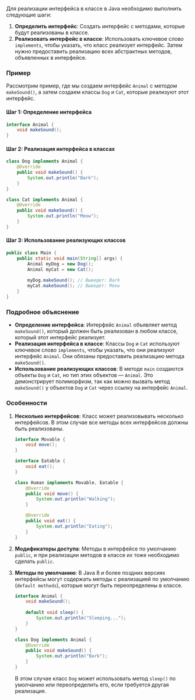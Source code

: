 Для реализации интерфейса в классе в Java необходимо выполнить следующие шаги:

1. **Определить интерфейс**: Создать интерфейс с методами, которые будут реализованы в классе.
2. **Реализовать интерфейс в классе**: Использовать ключевое слово `implements`, чтобы указать, что класс реализует интерфейс. Затем нужно предоставить реализацию всех абстрактных методов, объявленных в интерфейсе.

### Пример

Рассмотрим пример, где мы создаем интерфейс `Animal` с методом `makeSound()`, а затем создаем классы `Dog` и `Cat`, которые реализуют этот интерфейс.

#### Шаг 1: Определение интерфейса

```java
interface Animal {
    void makeSound();
}
```

#### Шаг 2: Реализация интерфейса в классах

```java
class Dog implements Animal {
    @Override
    public void makeSound() {
        System.out.println("Bark");
    }
}

class Cat implements Animal {
    @Override
    public void makeSound() {
        System.out.println("Meow");
    }
}
```

#### Шаг 3: Использование реализующих классов

```java
public class Main {
    public static void main(String[] args) {
        Animal myDog = new Dog();
        Animal myCat = new Cat();
        
        myDog.makeSound(); // Выведет: Bark
        myCat.makeSound(); // Выведет: Meow
    }
}
```

### Подробное объяснение

- **Определение интерфейса**: Интерфейс `Animal` объявляет метод `makeSound()`, который должен быть реализован в любом классе, который этот интерфейс реализует.
- **Реализация интерфейса в классе**: Классы `Dog` и `Cat` используют ключевое слово `implements`, чтобы указать, что они реализуют интерфейс `Animal`. Они обязаны предоставить реализацию метода `makeSound()`.
- **Использование реализующих классов**: В методе `main` создаются объекты `Dog` и `Cat`, но тип этих объектов — `Animal`. Это демонстрирует полиморфизм, так как можно вызвать метод `makeSound()` у объектов `Dog` и `Cat` через ссылку на интерфейс `Animal`.

### Особенности

1. **Несколько интерфейсов**: Класс может реализовывать несколько интерфейсов. В этом случае все методы всех интерфейсов должны быть реализованы.
   ```java
   interface Movable {
       void move();
   }

   interface Eatable {
       void eat();
   }

   class Human implements Movable, Eatable {
       @Override
       public void move() {
           System.out.println("Walking");
       }

       @Override
       public void eat() {
           System.out.println("Eating");
       }
   }
   ```

2. **Модификаторы доступа**: Методы в интерфейсе по умолчанию `public`, и при реализации методов в классе их тоже необходимо сделать `public`.
3. **Методы по умолчанию**: В Java 8 и более поздних версиях интерфейсы могут содержать методы с реализацией по умолчанию (`default methods`), которые могут быть переопределены в классе.
   ```java
   interface Animal {
       void makeSound();
       
       default void sleep() {
           System.out.println("Sleeping...");
       }
   }

   class Dog implements Animal {
       @Override
       public void makeSound() {
           System.out.println("Bark");
       }
   }
   ```

   В этом случае класс `Dog` может использовать метод `sleep()` по умолчанию или переопределить его, если требуется другая реализация.